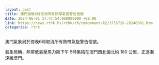 ```yaml
---
layout: post
title: 澳門傍晚6時取消所有熱帶氣旋警告信號
date: 2024-06-01 17:47:54.000000000 +08:00
link: https://news.rthk.hk/rthk/ch/component/k2/1755720-20240601.htm
categories: rthk
---
```


澳門氣象局於傍晚6時取消所有熱帶氣旋警告信號。

氣象局稱，熱帶低氣壓馬力斯下午 5時集結在澳門西北偏北約 180 公里，正逐漸遠離澳門。
